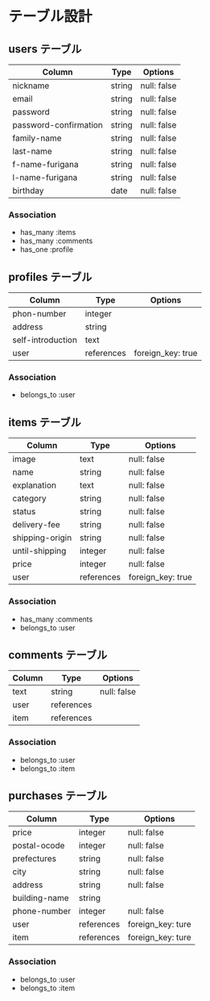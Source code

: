 # テーブル設計

## users テーブル

| Column                | Type    | Options     |
| --------------------- | ------- | ----------- |
| nickname              | string  | null: false |
| email                 | string  | null: false |
| password              | string  | null: false |
| password-confirmation | string  | null: false |
| family-name           | string  | null: false |
| last-name             | string  | null: false |
| f-name-furigana       | string  | null: false |
| l-name-furigana       | string  | null: false |
| birthday              | date    | null: false |


### Association

- has_many :items
- has_many :comments
- has_one :profile

## profiles テーブル

| Column            | Type       | Options           |
| ----------------- | ---------- | ----------------- |
| phon-number       | integer    |                   |
| address           | string     |                   |
| self-introduction | text       |                   |
| user              | references | foreign_key: true |

### Association

- belongs_to :user

## items テーブル

| Column          | Type       | Options           |
| --------------- | ---------- | ----------------- |
| image           | text       | null: false       |
| name            | string     | null: false       |
| explanation     | text       | null: false       |
| category        | string     | null: false       |
| status          | string     | null: false       |
| delivery-fee    | string     | null: false       |
| shipping-origin | string     | null: false       |
| until-shipping  | integer    | null: false       | 
| price           | integer    | null: false       |
| user            | references | foreign_key: true |

### Association

- has_many :comments
- belongs_to :user

## comments テーブル

| Column | Type       | Options     |
| ------ | ---------- | ------------|
| text   | string     | null: false |
| user   | references |             |
| item   | references |             |

### Association

- belongs_to :user
- belongs_to :item

## purchases テーブル

| Column         | Type       | Options           |
| -------------- | ---------- | ----------------- |
| price          | integer    | null: false       |
| postal-ocode   | integer    | null: false       |
| prefectures    | string     | null: false       |
| city           | string     | null: false       |
| address        | string     | null: false       |
| building-name  | string     |                   |
| phone-number   | integer    | null: false       |
| user           | references | foreign_key: ture |
| item           | references | foreign_key: ture |

### Association

- belongs_to :user
- belongs_to :item


